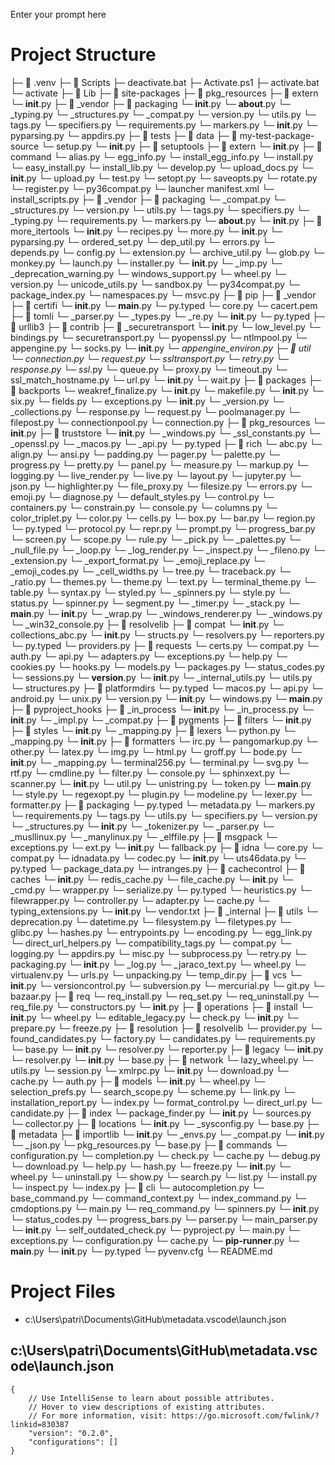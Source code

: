 Enter your prompt here

# Project Structure

├─ 📁 .venv
  ├─ 📁 Scripts
    ├─ deactivate.bat
    ├─ Activate.ps1
    ├─ activate.bat
    └─ activate
  ├─ 📁 Lib
    ├─ 📁 site-packages
      ├─ 📁 pkg_resources
        ├─ 📁 extern
          └─ __init__.py
        ├─ 📁 _vendor
          ├─ 📁 packaging
            └─ __init__.py
            └─ __about__.py
            └─ _typing.py
            └─ _structures.py
            └─ _compat.py
            └─ version.py
            └─ utils.py
            └─ tags.py
            └─ specifiers.py
            └─ requirements.py
            └─ markers.py
          └─ __init__.py
          └─ pyparsing.py
          └─ appdirs.py
        ├─ 📁 tests
          ├─ 📁 data
            ├─ 📁 my-test-package-source
              └─ setup.py
        └─ __init__.py
      ├─ 📁 setuptools
        ├─ 📁 extern
          └─ __init__.py
        ├─ 📁 command
          └─ alias.py
          └─ egg_info.py
          └─ install_egg_info.py
          └─ install.py
          └─ easy_install.py
          └─ install_lib.py
          └─ develop.py
          └─ upload_docs.py
          └─ __init__.py
          └─ upload.py
          └─ test.py
          └─ setopt.py
          └─ saveopts.py
          └─ rotate.py
          └─ register.py
          └─ py36compat.py
          └─ launcher manifest.xml
          └─ install_scripts.py
        ├─ 📁 _vendor
          ├─ 📁 packaging
            └─ _compat.py
            └─ _structures.py
            └─ version.py
            └─ utils.py
            └─ tags.py
            └─ specifiers.py
            └─ _typing.py
            └─ requirements.py
            └─ markers.py
            └─ __about__.py
            └─ __init__.py
          ├─ 📁 more_itertools
            └─ __init__.py
            └─ recipes.py
            └─ more.py
          └─ __init__.py
          └─ pyparsing.py
          └─ ordered_set.py
        └─ dep_util.py
        └─ errors.py
        └─ depends.py
        └─ config.py
        └─ extension.py
        └─ archive_util.py
        └─ glob.py
        └─ monkey.py
        └─ launch.py
        └─ installer.py
        └─ __init__.py
        └─ _imp.py
        └─ _deprecation_warning.py
        └─ windows_support.py
        └─ wheel.py
        └─ version.py
        └─ unicode_utils.py
        └─ sandbox.py
        └─ py34compat.py
        └─ package_index.py
        └─ namespaces.py
        └─ msvc.py
      ├─ 📁 pip
        ├─ 📁 _vendor
          ├─ 📁 certifi
            └─ __init__.py
            └─ __main__.py
            └─ py.typed
            └─ core.py
            └─ cacert.pem
          ├─ 📁 tomli
            └─ _parser.py
            └─ _types.py
            └─ _re.py
            └─ __init__.py
            └─ py.typed
          ├─ 📁 urllib3
            ├─ 📁 contrib
              ├─ 📁 _securetransport
                └─ __init__.py
                └─ low_level.py
                └─ bindings.py
              └─ securetransport.py
              └─ pyopenssl.py
              └─ ntlmpool.py
              └─ appengine.py
              └─ socks.py
              └─ __init__.py
              └─ _appengine_environ.py
            ├─ 📁 util
              └─ connection.py
              └─ request.py
              └─ ssltransport.py
              └─ retry.py
              └─ response.py
              └─ ssl_.py
              └─ queue.py
              └─ proxy.py
              └─ timeout.py
              └─ ssl_match_hostname.py
              └─ url.py
              └─ __init__.py
              └─ wait.py
            ├─ 📁 packages
              ├─ 📁 backports
                └─ weakref_finalize.py
                └─ __init__.py
                └─ makefile.py
              └─ __init__.py
              └─ six.py
            └─ fields.py
            └─ exceptions.py
            └─ __init__.py
            └─ _version.py
            └─ _collections.py
            └─ response.py
            └─ request.py
            └─ poolmanager.py
            └─ filepost.py
            └─ connectionpool.py
            └─ connection.py
          ├─ 📁 pkg_resources
            └─ __init__.py
          ├─ 📁 truststore
            └─ __init__.py
            └─ _windows.py
            └─ _ssl_constants.py
            └─ _openssl.py
            └─ _macos.py
            └─ _api.py
            └─ py.typed
          ├─ 📁 rich
            └─ abc.py
            └─ align.py
            └─ ansi.py
            └─ padding.py
            └─ pager.py
            └─ palette.py
            └─ progress.py
            └─ pretty.py
            └─ panel.py
            └─ measure.py
            └─ markup.py
            └─ logging.py
            └─ live_render.py
            └─ live.py
            └─ layout.py
            └─ jupyter.py
            └─ json.py
            └─ highlighter.py
            └─ file_proxy.py
            └─ filesize.py
            └─ errors.py
            └─ emoji.py
            └─ diagnose.py
            └─ default_styles.py
            └─ control.py
            └─ containers.py
            └─ constrain.py
            └─ console.py
            └─ columns.py
            └─ color_triplet.py
            └─ color.py
            └─ cells.py
            └─ box.py
            └─ bar.py
            └─ region.py
            └─ py.typed
            └─ protocol.py
            └─ repr.py
            └─ prompt.py
            └─ progress_bar.py
            └─ screen.py
            └─ scope.py
            └─ rule.py
            └─ _pick.py
            └─ _palettes.py
            └─ _null_file.py
            └─ _loop.py
            └─ _log_render.py
            └─ _inspect.py
            └─ _fileno.py
            └─ _extension.py
            └─ _export_format.py
            └─ _emoji_replace.py
            └─ _emoji_codes.py
            └─ _cell_widths.py
            └─ tree.py
            └─ traceback.py
            └─ _ratio.py
            └─ themes.py
            └─ theme.py
            └─ text.py
            └─ terminal_theme.py
            └─ table.py
            └─ syntax.py
            └─ styled.py
            └─ _spinners.py
            └─ style.py
            └─ status.py
            └─ spinner.py
            └─ segment.py
            └─ _timer.py
            └─ _stack.py
            └─ __main__.py
            └─ __init__.py
            └─ _wrap.py
            └─ _windows_renderer.py
            └─ _windows.py
            └─ _win32_console.py
          ├─ 📁 resolvelib
            ├─ 📁 compat
              └─ __init__.py
              └─ collections_abc.py
            └─ __init__.py
            └─ structs.py
            └─ resolvers.py
            └─ reporters.py
            └─ py.typed
            └─ providers.py
          ├─ 📁 requests
            └─ certs.py
            └─ compat.py
            └─ auth.py
            └─ api.py
            └─ adapters.py
            └─ exceptions.py
            └─ help.py
            └─ cookies.py
            └─ hooks.py
            └─ models.py
            └─ packages.py
            └─ status_codes.py
            └─ sessions.py
            └─ __version__.py
            └─ __init__.py
            └─ _internal_utils.py
            └─ utils.py
            └─ structures.py
          ├─ 📁 platformdirs
            └─ py.typed
            └─ macos.py
            └─ api.py
            └─ android.py
            └─ unix.py
            └─ version.py
            └─ __init__.py
            └─ windows.py
            └─ __main__.py
          ├─ 📁 pyproject_hooks
            ├─ 📁 _in_process
              └─ __init__.py
              └─ _in_process.py
            └─ __init__.py
            └─ _impl.py
            └─ _compat.py
          ├─ 📁 pygments
            ├─ 📁 filters
              └─ __init__.py
            ├─ 📁 styles
              └─ __init__.py
              └─ _mapping.py
            ├─ 📁 lexers
              └─ python.py
              └─ _mapping.py
              └─ __init__.py
            ├─ 📁 formatters
              └─ irc.py
              └─ pangomarkup.py
              └─ other.py
              └─ latex.py
              └─ img.py
              └─ html.py
              └─ groff.py
              └─ bode.py
              └─ __init__.py
              └─ _mapping.py
              └─ terminal256.py
              └─ terminal.py
              └─ svg.py
              └─ rtf.py
            └─ cmdline.py
            └─ filter.py
            └─ console.py
            └─ sphinxext.py
            └─ scanner.py
            └─ __init__.py
            └─ util.py
            └─ unistring.py
            └─ token.py
            └─ __main__.py
            └─ style.py
            └─ regexopt.py
            └─ plugin.py
            └─ modeline.py
            └─ lexer.py
            └─ formatter.py
          ├─ 📁 packaging
            └─ py.typed
            └─ metadata.py
            └─ markers.py
            └─ requirements.py
            └─ tags.py
            └─ utils.py
            └─ specifiers.py
            └─ version.py
            └─ _structures.py
            └─ __init__.py
            └─ _tokenizer.py
            └─ _parser.py
            └─ _musllinux.py
            └─ _manylinux.py
            └─ _elffile.py
          ├─ 📁 msgpack
            └─ exceptions.py
            └─ ext.py
            └─ __init__.py
            └─ fallback.py
          ├─ 📁 idna
            └─ core.py
            └─ compat.py
            └─ idnadata.py
            └─ codec.py
            └─ __init__.py
            └─ uts46data.py
            └─ py.typed
            └─ package_data.py
            └─ intranges.py
          ├─ 📁 cachecontrol
            ├─ 📁 caches
              └─ __init__.py
              └─ redis_cache.py
              └─ file_cache.py
            └─ __init__.py
            └─ _cmd.py
            └─ wrapper.py
            └─ serialize.py
            └─ py.typed
            └─ heuristics.py
            └─ filewrapper.py
            └─ controller.py
            └─ adapter.py
            └─ cache.py
          └─ typing_extensions.py
          └─ __init__.py
          └─ vendor.txt
        ├─ 📁 _internal
          ├─ 📁 utils
            └─ deprecation.py
            └─ datetime.py
            └─ filesystem.py
            └─ filetypes.py
            └─ glibc.py
            └─ hashes.py
            └─ entrypoints.py
            └─ encoding.py
            └─ egg_link.py
            └─ direct_url_helpers.py
            └─ compatibility_tags.py
            └─ compat.py
            └─ logging.py
            └─ appdirs.py
            └─ misc.py
            └─ subprocess.py
            └─ retry.py
            └─ packaging.py
            └─ __init__.py
            └─ _log.py
            └─ _jaraco_text.py
            └─ wheel.py
            └─ virtualenv.py
            └─ urls.py
            └─ unpacking.py
            └─ temp_dir.py
          ├─ 📁 vcs
            └─ __init__.py
            └─ versioncontrol.py
            └─ subversion.py
            └─ mercurial.py
            └─ git.py
            └─ bazaar.py
          ├─ 📁 req
            └─ req_install.py
            └─ req_set.py
            └─ req_uninstall.py
            └─ req_file.py
            └─ constructors.py
            └─ __init__.py
          ├─ 📁 operations
            ├─ 📁 install
              └─ __init__.py
              └─ wheel.py
              └─ editable_legacy.py
            └─ check.py
            └─ __init__.py
            └─ prepare.py
            └─ freeze.py
          ├─ 📁 resolution
            ├─ 📁 resolvelib
              └─ provider.py
              └─ found_candidates.py
              └─ factory.py
              └─ candidates.py
              └─ requirements.py
              └─ base.py
              └─ __init__.py
              └─ resolver.py
              └─ reporter.py
            ├─ 📁 legacy
              └─ __init__.py
              └─ resolver.py
            └─ __init__.py
            └─ base.py
          ├─ 📁 network
            └─ lazy_wheel.py
            └─ utils.py
            └─ session.py
            └─ xmlrpc.py
            └─ __init__.py
            └─ download.py
            └─ cache.py
            └─ auth.py
          ├─ 📁 models
            └─ __init__.py
            └─ wheel.py
            └─ selection_prefs.py
            └─ search_scope.py
            └─ scheme.py
            └─ link.py
            └─ installation_report.py
            └─ index.py
            └─ format_control.py
            └─ direct_url.py
            └─ candidate.py
          ├─ 📁 index
            └─ package_finder.py
            └─ __init__.py
            └─ sources.py
            └─ collector.py
          ├─ 📁 locations
            └─ __init__.py
            └─ _sysconfig.py
            └─ base.py
          ├─ 📁 metadata
            ├─ 📁 importlib
              └─ __init__.py
              └─ _envs.py
              └─ _compat.py
            └─ __init__.py
            └─ _json.py
            └─ pkg_resources.py
            └─ base.py
          ├─ 📁 commands
            └─ configuration.py
            └─ completion.py
            └─ check.py
            └─ cache.py
            └─ debug.py
            └─ download.py
            └─ help.py
            └─ hash.py
            └─ freeze.py
            └─ __init__.py
            └─ wheel.py
            └─ uninstall.py
            └─ show.py
            └─ search.py
            └─ list.py
            └─ install.py
            └─ inspect.py
            └─ index.py
          ├─ 📁 cli
            └─ autocompletion.py
            └─ base_command.py
            └─ command_context.py
            └─ index_command.py
            └─ cmdoptions.py
            └─ main.py
            └─ req_command.py
            └─ spinners.py
            └─ __init__.py
            └─ status_codes.py
            └─ progress_bars.py
            └─ parser.py
            └─ main_parser.py
          └─ __init__.py
          └─ self_outdated_check.py
          └─ pyproject.py
          └─ main.py
          └─ exceptions.py
          └─ configuration.py
          └─ cache.py
        └─ __pip-runner__.py
        └─ __main__.py
        └─ __init__.py
        └─ py.typed
  └─ pyvenv.cfg
└─ README.md


# Project Files

- c:\Users\patri\Documents\GitHub\metadata\.vscode\launch.json

## c:\Users\patri\Documents\GitHub\metadata\.vscode\launch.json
```
{
    // Use IntelliSense to learn about possible attributes.
    // Hover to view descriptions of existing attributes.
    // For more information, visit: https://go.microsoft.com/fwlink/?linkid=830387
    "version": "0.2.0",
    "configurations": []
}
```

